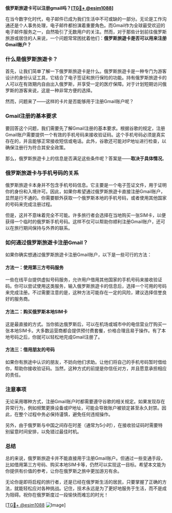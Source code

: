 **俄罗斯旅遊卡可以注册gmail吗？[[TG💪+ @esim1088](https://t.me/s/esim1088)]**

在当今数字化时代，电子邮件已成为我们生活中不可或缺的一部分。无论是工作沟通还是个人事务处理，电子邮件都扮演着重要角色。而Gmail作为全球最受欢迎的电子邮件服务之一，自然吸引了无数用户的关注。然而，对于那些计划前往俄罗斯旅游或居住的人来说，一个问题常常困扰着他们：**俄罗斯旅遊卡是否可以用来注册Gmail账户？**

### **什么是俄罗斯旅遊卡？**

首先，让我们简单了解一下俄罗斯旅遊卡是什么。俄罗斯旅遊卡是一种专门为游客设计的身份认证工具，它结合了电子签证和旅行保险的功能。持有俄罗斯旅遊卡的人可以在有效期内自由出入俄罗斯，并享受一定的医疗保障。对于计划短期访问俄罗斯的游客来说，这是一种非常方便的选择。

然而，问题来了——这样的卡片是否能够用于注册Gmail账户呢？

### **Gmail注册的基本要求**

要回答这个问题，我们需要先了解Gmail注册的基本要求。根据谷歌的规定，注册Gmail账户需要提供一个有效的手机号码来接收验证码。这个手机号码必须是真实存在的，并且能够正常接收短信或电话。此外，谷歌还可能对IP地址进行检查，以确保注册行为符合其安全政策。

那么，俄罗斯旅遊卡上的信息是否满足这些条件呢？答案是——**取决于具体情况**。

### **俄罗斯旅遊卡与手机号码的关系**

俄罗斯旅遊卡本身并不包含手机号码信息。它主要是一个电子签证文件，用于证明你的身份和入境许可。因此，如果你希望通过俄罗斯旅遊卡直接注册Gmail账户，显然是行不通的。你需要额外获取一个俄罗斯本地的手机号码，或者使用其他国家的号码来完成注册过程。

但是，这并不意味着完全不可能。许多旅行者会选择在当地购买一张SIM卡，以便获得一个临时的俄罗斯手机号码。这样不仅可以帮助你顺利注册Gmail账户，还可以在旅行期间保持与外界的联系。

### **如何通过俄罗斯旅遊卡注册Gmail？**

如果你确实想通过俄罗斯旅遊卡注册Gmail账户，以下是一些可行的方法：

#### **方法一：使用第三方号码服务**
一些在线平台提供虚拟号码服务，允许用户借用其他国家的手机号码来接收验证码。你可以尝试使用这类服务，输入俄罗斯旅遊卡的信息后，选择一个可用的号码来完成注册。不过需要注意的是，这种方法可能存在一定的风险，建议选择信誉良好的服务商。

#### **方法二：购买俄罗斯本地SIM卡**
这是最直接的方式。当你抵达俄罗斯后，可以在机场或城市中的电信营业厅购买一张本地SIM卡。大多数运营商都会提供预付费套餐，价格合理且易于操作。有了本地号码之后，你就可以轻松地完成Gmail注册了。

#### **方法三：借用朋友的号码**
如果你有旅途中认识的朋友，不妨向他们求助。让他们将自己的手机号码暂时借给你，帮助你接收验证码。当然，这种方式的前提是你信任对方，并且愿意承担相应的责任。

### **注意事项**

无论采用哪种方式，注册Gmail账户时都需要遵守谷歌的相关规定。如果发现存在异常行为，例如频繁更换设备或IP地址，可能会导致账户被锁定甚至永久封禁。因此，在整个过程中务必保持谨慎，避免任何违规操作。

另外，由于俄罗斯与中国之间存在时差（通常为5小时），在接收验证码时需要特别留意时间安排，以免错过最佳时机。

### **总结**

总的来说，俄罗斯旅遊卡并不能直接用于注册Gmail账户。但通过一些变通手段，比如借用第三方号码、购买本地SIM卡等，仍然可以实现这一目标。希望本文能为你提供有价值的参考，让你在俄罗斯之旅中更加游刃有余。

无论你是即将启程的旅行者，还是已经在俄罗斯生活的居民，只要掌握了正确的方法，就能轻松应对各种挑战。记住，技术永远是为了更好地服务于生活，而不是成为阻碍。祝你在俄罗斯度过一段愉快而难忘的时光！

[[TG💪+ @esim1088](https://t.me/s/esim1088) ![Image](https://i.postimg.cc/4NQfJmqS/Snipaste-2025-05-13-00-14-12.png)]